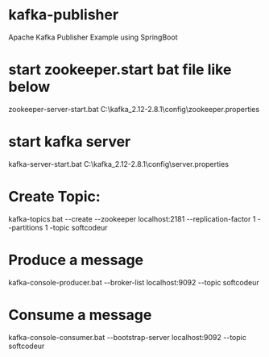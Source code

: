 # kafka-publisher
Apache Kafka Publisher Example using SpringBoot

# start zookeeper.start bat file like below
zookeeper-server-start.bat C:\kafka_2.12-2.8.1\config\zookeeper.properties

# start kafka server
kafka-server-start.bat C:\kafka_2.12-2.8.1\config\server.properties

# Create Topic:
kafka-topics.bat --create --zookeeper localhost:2181 --replication-factor 1 --partitions 1 -topic softcodeur

# Produce a message 
kafka-console-producer.bat --broker-list localhost:9092 --topic softcodeur

# Consume a message
kafka-console-consumer.bat --bootstrap-server localhost:9092 --topic softcodeur
